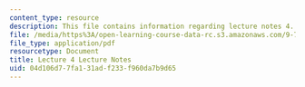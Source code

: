 ```yaml
---
content_type: resource
description: This file contains information regarding lecture notes 4.
file: /media/https%3A/open-learning-course-data-rc.s3.amazonaws.com/9-70-social-psychology-spring-2013/04d106d77fa131adf233f960da7b9d65_MIT9_70S13_Lect4.pdf
file_type: application/pdf
resourcetype: Document
title: Lecture 4 Lecture Notes
uid: 04d106d7-7fa1-31ad-f233-f960da7b9d65
---
```


